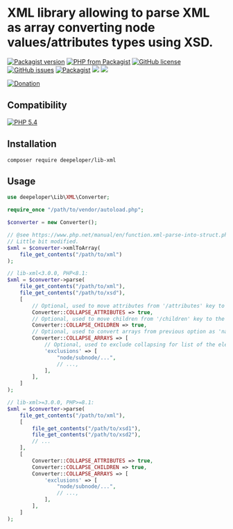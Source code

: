 # XML library allowing to parse XML as array converting node values/attributes types using XSD.
[![Packagist version](https://img.shields.io/packagist/v/deepeloper/lib-xml)](https://packagist.org/packages/deepeloper/lib-xml)
[![PHP from Packagist](https://img.shields.io/packagist/php-v/deepeloper/lib-xml.svg)](http://php.net/)
[![GitHub license](https://img.shields.io/github/license/deepeloper/lib-xml.svg)](https://github.com/deepeloper/lib-xml/blob/main/LICENSE)
[![GitHub issues](https://img.shields.io/github/issues-raw/deepeloper/lib-xml.svg)](https://github.com/deepeloper/lib-xml/issues)
[![Packagist](https://img.shields.io/packagist/dt/deepeloper/lib-xml.svg)](https://packagist.org/packages/deepeloper/lib-xml)
![](https://github.com/deepeloper/lib-xml/actions/workflows/ci-coverage.yml/badge.svg?event=push)
![](https://github.com/deepeloper/lib-xml/actions/workflows/ci.yml/badge.svg?event=push)

[![Donation](https://img.shields.io/badge/Donation-Visa,%20MasterCard,%20Maestro,%20UnionPay,%20YooMoney,%20МИР-red)](https://yoomoney.ru/to/41001351141494)

## Compatibility
[![PHP 5.4](https://img.shields.io/badge/PHP->=5.4-%237A86B8)]()

## Installation
`composer require deepeloper/lib-xml`

## Usage

```php
use deepeloper\Lib\XML\Converter;

require_once "/path/to/vendor/autoload.php";

$converter = new Converter();

// @see https://www.php.net/manual/en/function.xml-parse-into-struct.php#66487
// Little bit modified.
$xml = $converter->xmlToArray(
    file_get_contents("/path/to/xml")
);

// lib-xml<3.0.0, PHP<8.1:
$xml = $converter->parse(
    file_get_contents("/path/to/xml"),
    file_get_contents("/path/to/xsd"),
    [
        // Optional, used to move attributes from '/attributes' key to the element. 
        Converter::COLLAPSE_ATTRIBUTES => true,
        // Optional, used to move children from '/children' key to the element as arrays named as child name. 
        Converter::COLLAPSE_CHILDREN => true,
        // Optional, used to convert arrays from previous option as 'name' => "value". 
        Converter::COLLAPSE_ARRAYS => [
            // Optional, used to exclude collapsing for list of the elements. 
            'exclusions' => [
                "node/subnode/...",
                // ...,
            ],
        ],
    ]
);

// lib-xml>=3.0.0, PHP>=8.1:
$xml = $converter->parse(
    file_get_contents("/path/to/xml"),
    [
        file_get_contents("/path/to/xsd1"),
        file_get_contents("/path/to/xsd2"),
        // ...    
    ],
    [
        Converter::COLLAPSE_ATTRIBUTES => true,
        Converter::COLLAPSE_CHILDREN => true,
        Converter::COLLAPSE_ARRAYS => [
            'exclusions' => [
                "node/subnode/...",
                // ...,
            ],
        ],
    ]
);
```

